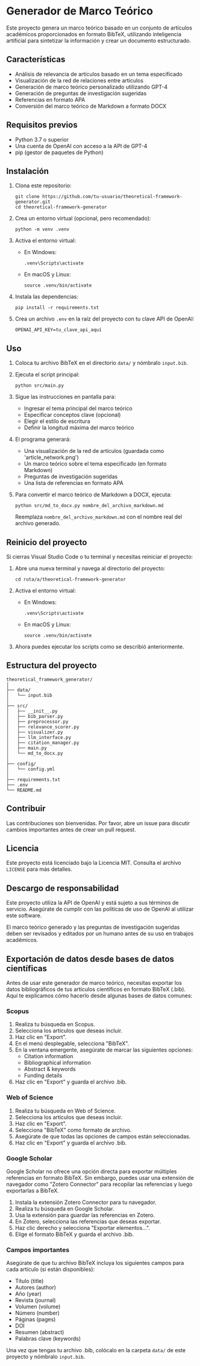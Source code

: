 # Generador de Marco Teórico

Este proyecto genera un marco teórico basado en un conjunto de artículos académicos proporcionados en formato BibTeX, utilizando inteligencia artificial para sintetizar la información y crear un documento estructurado.

## Características

- Análisis de relevancia de artículos basado en un tema especificado
- Visualización de la red de relaciones entre artículos
- Generación de marco teórico personalizado utilizando GPT-4
- Generación de preguntas de investigación sugeridas
- Referencias en formato APA
- Conversión del marco teórico de Markdown a formato DOCX

## Requisitos previos

- Python 3.7 o superior
- Una cuenta de OpenAI con acceso a la API de GPT-4
- pip (gestor de paquetes de Python)

## Instalación

1. Clona este repositorio:
   ```
   git clone https://github.com/tu-usuario/theoretical-framework-generator.git
   cd theoretical-framework-generator
   ```

2. Crea un entorno virtual (opcional, pero recomendado):
   ```
   python -m venv .venv
   ```

3. Activa el entorno virtual:
   - En Windows:
     ```
     .venv\Scripts\activate
     ```
   - En macOS y Linux:
     ```
     source .venv/bin/activate
     ```

4. Instala las dependencias:
   ```
   pip install -r requirements.txt
   ```

5. Crea un archivo `.env` en la raíz del proyecto con tu clave API de OpenAI:
   ```
   OPENAI_API_KEY=tu_clave_api_aquí
   ```

## Uso

1. Coloca tu archivo BibTeX en el directorio `data/` y nómbralo `input.bib`.

2. Ejecuta el script principal:
   ```
   python src/main.py
   ```

3. Sigue las instrucciones en pantalla para:
   - Ingresar el tema principal del marco teórico
   - Especificar conceptos clave (opcional)
   - Elegir el estilo de escritura
   - Definir la longitud máxima del marco teórico

4. El programa generará:
   - Una visualización de la red de artículos (guardada como 'article_network.png')
   - Un marco teórico sobre el tema especificado (en formato Markdown)
   - Preguntas de investigación sugeridas
   - Una lista de referencias en formato APA

5. Para convertir el marco teórico de Markdown a DOCX, ejecuta:
   ```
   python src/md_to_docx.py nombre_del_archivo_markdown.md
   ```
   Reemplaza `nombre_del_archivo_markdown.md` con el nombre real del archivo generado.

## Reinicio del proyecto

Si cierras Visual Studio Code o tu terminal y necesitas reiniciar el proyecto:

1. Abre una nueva terminal y navega al directorio del proyecto:
   ```
   cd ruta/a/theoretical-framework-generator
   ```

2. Activa el entorno virtual:
   - En Windows:
     ```
     .venv\Scripts\activate
     ```
   - En macOS y Linux:
     ```
     source .venv/bin/activate
     ```

3. Ahora puedes ejecutar los scripts como se describió anteriormente.

## Estructura del proyecto

```
theoretical_framework_generator/
│
├── data/
│   └── input.bib
│
├── src/
│   ├── __init__.py
│   ├── bib_parser.py
│   ├── preprocessor.py
│   ├── relevance_scorer.py
│   ├── visualizer.py
│   ├── llm_interface.py
│   ├── citation_manager.py
│   ├── main.py
│   └── md_to_docx.py
│
├── config/
│   └── config.yml
│
├── requirements.txt
├── .env
└── README.md
```

## Contribuir

Las contribuciones son bienvenidas. Por favor, abre un issue para discutir cambios importantes antes de crear un pull request.

## Licencia

Este proyecto está licenciado bajo la Licencia MIT. Consulta el archivo `LICENSE` para más detalles.

## Descargo de responsabilidad

Este proyecto utiliza la API de OpenAI y está sujeto a sus términos de servicio. Asegúrate de cumplir con las políticas de uso de OpenAI al utilizar este software.

El marco teórico generado y las preguntas de investigación sugeridas deben ser revisados y editados por un humano antes de su uso en trabajos académicos.

## Exportación de datos desde bases de datos científicas

Antes de usar este generador de marco teórico, necesitas exportar los datos bibliográficos de tus artículos científicos en formato BibTeX (.bib). Aquí te explicamos cómo hacerlo desde algunas bases de datos comunes:

### Scopus

1. Realiza tu búsqueda en Scopus.
2. Selecciona los artículos que deseas incluir.
3. Haz clic en "Export".
4. En el menú desplegable, selecciona "BibTeX".
5. En la ventana emergente, asegúrate de marcar las siguientes opciones:
   - Citation information
   - Bibliographical information
   - Abstract & keywords
   - Funding details
6. Haz clic en "Export" y guarda el archivo .bib.

### Web of Science

1. Realiza tu búsqueda en Web of Science.
2. Selecciona los artículos que deseas incluir.
3. Haz clic en "Export".
4. Selecciona "BibTeX" como formato de archivo.
5. Asegúrate de que todas las opciones de campos están seleccionadas.
6. Haz clic en "Export" y guarda el archivo .bib.

### Google Scholar

Google Scholar no ofrece una opción directa para exportar múltiples referencias en formato BibTeX. Sin embargo, puedes usar una extensión de navegador como "Zotero Connector" para recopilar las referencias y luego exportarlas a BibTeX.

1. Instala la extensión Zotero Connector para tu navegador.
2. Realiza tu búsqueda en Google Scholar.
3. Usa la extensión para guardar las referencias en Zotero.
4. En Zotero, selecciona las referencias que deseas exportar.
5. Haz clic derecho y selecciona "Exportar elementos...".
6. Elige el formato BibTeX y guarda el archivo .bib.

### Campos importantes

Asegúrate de que tu archivo BibTeX incluya los siguientes campos para cada artículo (si están disponibles):

- Título (title)
- Autores (author)
- Año (year)
- Revista (journal)
- Volumen (volume)
- Número (number)
- Páginas (pages)
- DOI
- Resumen (abstract)
- Palabras clave (keywords)

Una vez que tengas tu archivo .bib, colócalo en la carpeta `data/` de este proyecto y nómbralo `input.bib`.
